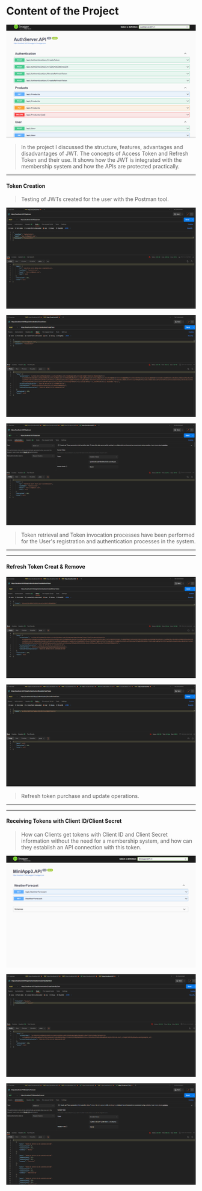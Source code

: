 # Content of the Project

![](projectphotos/Swagger.png)

>In the project I discussed the structure, features, advantages and disadvantages of JWT. The concepts of Access Token and Refresh Token and their use. It shows how the JWT is integrated with the membership system and how the APIs are protected practically.

----
#### Token Creation 
>Testing of JWTs created for the user with the Postman tool.

![](projectphotos/PostmanUser.png)

![](projectphotos/PostmanCreateToken.png)

![](projectphotos/PostmanUserAuth.png)

>Token retrieval and Token invocation processes have been performed for the User's registration and authentication processes in the system.
----
----
#### Refresh Token Creat & Remove  
![](projectphotos/PostmanCreateRefreshToken.png)

![](projectphotos/PostmanRevokeRefreshToken.png)

>Refresh token purchase and update operations.
----
----
#### Receiving Tokens with Client ID/Client Secret
>How can Clients get tokens with Client ID and Client Secret information without the need for a membership system, and how can they establish an API connection with this token.

![](projectphotos/Swaggminiapi.png)

![](projectphotos/PostmanCreatTokenByClient.png)

![](projectphotos/PostmanClientAuth.png)

